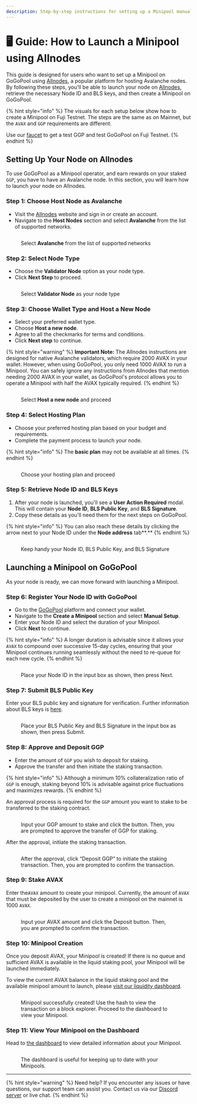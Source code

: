 ```yaml
---
description: Step-by-step instructions for setting up a Minipool manually using Allnodes
---
```


# 🖥️ Guide: How to Launch a Minipool using Allnodes

This guide is designed for users who want to set up a Minipool on GoGoPool using [Allnodes](https://www.allnodes.com/), a popular platform for hosting Avalanche nodes. By following these steps, you'll be able to launch your node on [Allnodes](https://www.allnodes.com/), retrieve the necessary Node ID and BLS keys, and then create a Minipool on GoGoPool.

{% hint style="info" %}
The visuals for each setup below show how to create a Minipool on Fuji Testnet. The steps are the same as on Mainnet, but the `AVAX` and `GGP` requirements are different.

Use our [faucet](https://faucet.gogopool.com) to get a test GGP and test GoGoPool on Fuji Testnet.
{% endhint %}

## Setting Up Your Node on Allnodes

To use GoGoPool as a Minipool operator, and earn rewards on your staked `GGP`, you have to have an Avalanche node. In this section, you will learn how to launch your node on Allnodes.

### Step 1: Choose Host Node as Avalanche

* Visit the [Allnodes](https://www.allnodes.com/) website and sign in or create an account.
* Navigate to the **Host Nodes** section and select **Avalanche** from the list of supported networks.

<figure><img src="../.gitbook/assets/allnodes-1.png" alt=""><figcaption><p>Select <strong>Avalanche</strong> from the list of supported networks</p></figcaption></figure>

### Step 2: Select Node Type

* Choose the **Validator Node** option as your node type.
* Click **Next Step** to proceed.

<figure><img src="../.gitbook/assets/allnodes-2.png" alt=""><figcaption><p>Select <strong>Validator Node</strong> as your node type</p></figcaption></figure>

### Step 3: Choose Wallet Type and Host a New Node

* Select your preferred wallet type.
* Choose **Host a new node**.
* Agree to all the checkmarks for terms and conditions.
* Click **Next step** to continue.

{% hint style="warning" %}
**Important Note:** The Allnodes instructions are designed for native Avalanche validators, which require 2000 AVAX in your wallet. However, when using GoGoPool, you only need 1000 AVAX to run a Minipool. You can safely ignore any instructions from Allnodes that mention needing 2000 AVAX in your wallet, as GoGoPool's protocol allows you to operate a Minipool with half the AVAX typically required.
{% endhint %}

<figure><img src="../.gitbook/assets/allnodes-3.png" alt=""><figcaption><p>Select <strong>Host a new node</strong> and proceed</p></figcaption></figure>

### Step 4: Select Hosting Plan

* Choose your preferred hosting plan based on your budget and requirements.
* Complete the payment process to launch your node.

{% hint style="info" %}
The **basic plan** may not be available at all times.
{% endhint %}

<figure><img src="../.gitbook/assets/allnodes-4.png" alt=""><figcaption><p>Choose your hosting plan and proceed</p></figcaption></figure>

### Step 5: Retrieve Node ID and BLS Keys

1. After your node is launched, you'll see a **User Action Required** modal. This will contain your **Node ID**, **BLS Public Key**, and **BLS Signature**.
2. Copy these details as you'll need them for the next steps on GoGoPool.

{% hint style="info" %}
You can also reach these details by clicking the arrow next to your Node ID under the **Node address** tab**.**
{% endhint %}

<figure><img src="../.gitbook/assets/allnodes-5.png" alt=""><figcaption><p>Keep handy your Node ID, BLS Public Key, and BLS Signature</p></figcaption></figure>

## Launching a Minipool on GoGoPool

As your node is ready, we can move forward with launching a Minipool.

### Step 6: Register Your Node ID with GoGoPool

* Go to the [GoGoPool](https://app.gogopool.com/) platform and connect your wallet.
* Navigate to the **Create a Minipool** section and select **Manual Setup**.
* Enter your Node ID and select the duration of your Minipool.
* Click **Next** to continue.

{% hint style="info" %}
A longer duration is advisable since it allows your `AVAX` to compound over successive 15-day cycles, ensuring that your Minipool continues running seamlessly without the need to re-queue for each new cycle.
{% endhint %}

<figure><img src="../.gitbook/assets/gogopool_register_node.png" alt=""><figcaption><p>Place your Node ID in the input box as shown, then press Next.</p></figcaption></figure>

### Step 7: Submit BLS Public Key

Enter your BLS public key and signature for verification. Further information about BLS keys is [here](avalanche-bls-keys.md).

<figure><img src="../.gitbook/assets/gogopool_blsKeys.png" alt=""><figcaption><p>Place your BLS Public Key and BLS Signature in the input box as shown, then press Submit.</p></figcaption></figure>

### Step 8: Approve and Deposit GGP

* Enter the amount of `GGP` you wish to deposit for staking.
* Approve the transfer and then initiate the staking transaction.

{% hint style="info" %}
Although a minimum 10% collateralization ratio of `GGP` is enough, staking beyond 10% is advisable against price fluctuations and maximizes rewards.
{% endhint %}

An approval process is required for the `GGP` amount you want to stake to be transferred to the staking contract.

<figure><img src="../.gitbook/assets/gogopool_stake_ggp.png" alt=""><figcaption><p>Input your GGP amount to stake and click the button. Then, you are prompted to approve the transfer of GGP for staking.</p></figcaption></figure>

After the approval, initiate the staking transaction.

<figure><img src="../.gitbook/assets/gogopool_deposit_ggp_success.png" alt=""><figcaption><p>After the approval, click “Deposit GGP” to initiate the staking transaction. Then, you are prompted to confirm the transaction.</p></figcaption></figure>

### Step 9: Stake AVAX

Enter the`AVAX` amount to create your minipool. Currently, the amount of `AVAX` that must be deposited by the user to create a minipool on the mainnet is 1000 `AVAX`.

<figure><img src="../.gitbook/assets/gogopool_deposit_avax.png" alt=""><figcaption><p>Input your AVAX amount and click the Deposit button. Then, you are prompted to confirm the transaction.</p></figcaption></figure>

### Step 10: Minipool Creation

Once you deposit AVAX, your Minipool is created! If there is no queue and sufficient AVAX is available in the liquid staking pool, your Minipool will be launched immediately.

To view the current AVAX balance in the liquid staking pool and the available minipool amount to launch, please [visit our liquidity dashboard](https://flipsidecrypto.xyz/GoGoPool/ggp-protocol-stats-PitGzK?tabIndex=2).

<figure><img src="../.gitbook/assets/gogopool_minipool_successfully_created.png" alt=""><figcaption><p>Minipool successfully created! Use the hash to view the transaction on a block explorer. Proceed to the dashboard to view your Minipool.</p></figcaption></figure>

### Step 11: View Your Minipool on the Dashboard

Head to [the dashboard](https://app.gogopool.com/dashboard/) to view detailed information about your Minipool.

<figure><img src="../.gitbook/assets/gogopool_minipool_dashboard.png" alt=""><figcaption><p>The dashboard is useful for keeping up to date with your Minipools.</p></figcaption></figure>

***

{% hint style="warning" %}
Need help? If you encounter any issues or have questions, our support team can assist you. Contact us via our [Discord server](https://discord.com/invite/4fNtjkyuNw) or live chat.
{% endhint %}
